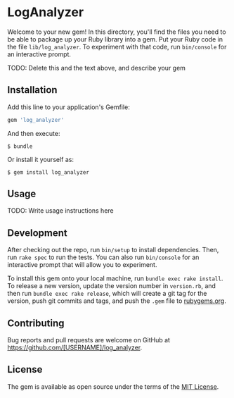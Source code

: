 # LogAnalyzer

Welcome to your new gem! In this directory, you'll find the files you need to be able to package up your Ruby library into a gem. Put your Ruby code in the file `lib/log_analyzer`. To experiment with that code, run `bin/console` for an interactive prompt.

TODO: Delete this and the text above, and describe your gem

## Installation

Add this line to your application's Gemfile:

```ruby
gem 'log_analyzer'
```

And then execute:

    $ bundle

Or install it yourself as:

    $ gem install log_analyzer

## Usage

TODO: Write usage instructions here

## Development

After checking out the repo, run `bin/setup` to install dependencies. Then, run `rake spec` to run the tests. You can also run `bin/console` for an interactive prompt that will allow you to experiment.

To install this gem onto your local machine, run `bundle exec rake install`. To release a new version, update the version number in `version.rb`, and then run `bundle exec rake release`, which will create a git tag for the version, push git commits and tags, and push the `.gem` file to [rubygems.org](https://rubygems.org).

## Contributing

Bug reports and pull requests are welcome on GitHub at https://github.com/[USERNAME]/log_analyzer.

## License

The gem is available as open source under the terms of the [MIT License](https://opensource.org/licenses/MIT).
